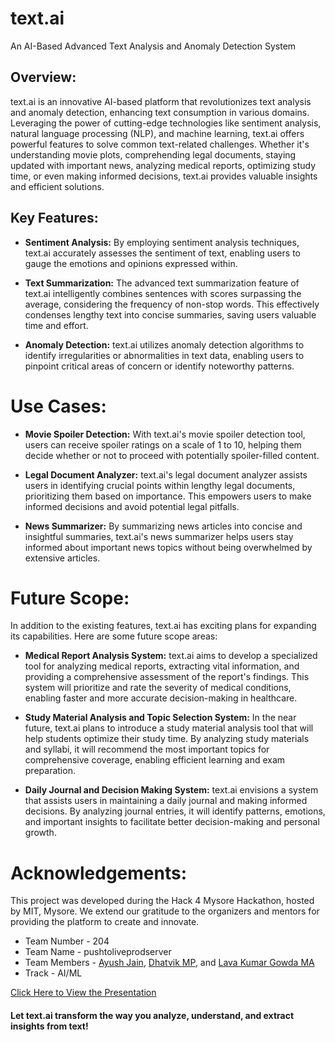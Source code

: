 # text.ai
An AI-Based Advanced Text Analysis and Anomaly Detection System

## Overview:
text.ai is an innovative AI-based platform that revolutionizes text analysis and anomaly detection, enhancing text consumption in various domains. Leveraging the power of cutting-edge technologies like sentiment analysis, natural language processing (NLP), and machine learning, text.ai offers powerful features to solve common text-related challenges. Whether it's understanding movie plots, comprehending legal documents, staying updated with important news, analyzing medical reports, optimizing study time, or even making informed decisions, text.ai provides valuable insights and efficient solutions.

## Key Features:

* **Sentiment Analysis:** By employing sentiment analysis techniques, text.ai accurately assesses the sentiment of text, enabling users to gauge the emotions and opinions expressed within.

* **Text Summarization:** The advanced text summarization feature of text.ai intelligently combines sentences with scores surpassing the average, considering the frequency of non-stop words. This effectively condenses lengthy text into concise summaries, saving users valuable time and effort.

* **Anomaly Detection:** text.ai utilizes anomaly detection algorithms to identify irregularities or abnormalities in text data, enabling users to pinpoint critical areas of concern or identify noteworthy patterns.

# Use Cases:

* **Movie Spoiler Detection:** With text.ai's movie spoiler detection tool, users can receive spoiler ratings on a scale of 1 to 10, helping them decide whether or not to proceed with potentially spoiler-filled content.

* **Legal Document Analyzer:** text.ai's legal document analyzer assists users in identifying crucial points within lengthy legal documents, prioritizing them based on importance. This empowers users to make informed decisions and avoid potential legal pitfalls.

* **News Summarizer:** By summarizing news articles into concise and insightful summaries, text.ai's news summarizer helps users stay informed about important news topics without being overwhelmed by extensive articles.

# Future Scope:
In addition to the existing features, text.ai has exciting plans for expanding its capabilities. Here are some future scope areas:

* **Medical Report Analysis System:** text.ai aims to develop a specialized tool for analyzing medical reports, extracting vital information, and providing a comprehensive assessment of the report's findings. This system will prioritize and rate the severity of medical conditions, enabling faster and more accurate decision-making in healthcare.

* **Study Material Analysis and Topic Selection System:** In the near future, text.ai plans to introduce a study material analysis tool that will help students optimize their study time. By analyzing study materials and syllabi, it will recommend the most important topics for comprehensive coverage, enabling efficient learning and exam preparation.

* **Daily Journal and Decision Making System:** text.ai envisions a system that assists users in maintaining a daily journal and making informed decisions. By analyzing journal entries, it will identify patterns, emotions, and important insights to facilitate better decision-making and personal growth.

# Acknowledgements:
This project was developed during the Hack 4 Mysore Hackathon, hosted by MIT, Mysore. We extend our gratitude to the organizers and mentors for providing the platform to create and innovate.

- Team Number - 204
- Team Name - pushtoliveprodserver
- Team Members - [Ayush Jain](https://github.com/ayushjain01), [Dhatvik MP](https://github.com/dhatvik), and [Lava Kumar Gowda MA](https://github.com/nameisluv)
- Track - AI/ML

[Click Here to View the Presentation](https://www.canva.com/design/DAFmk2JEN1E/SP0TyLLwuu92un7621Dk2g/edit)

#### Let text.ai transform the way you analyze, understand, and extract insights from text!
